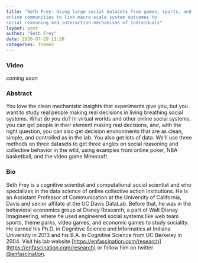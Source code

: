 ```yaml
---
title: "Seth Frey: Using large social datasets from games, sports, and
online communities to link macro-scale system outcomes to
social reasoning and interaction mechanisms of individuals"
layout: post
author: "Seth Frey"
date: 2020-07-29 11:20
categories: Theme2
---
```


### Video
*coming soon*

### Abstract
You love the clean mechanistic insights that experiments give you, but you want to study real people making real decisions in living breathing social systems.  What do you do?  In virtual worlds and other online social systems, you can get people in their element making real decisions, and, with the right question, you can also get decision environments that are as clean, simple, and controlled as in the lab. You also get lots of data.  We'll use three methods on three datasets to get three angles on social reasoning and collective behavior in the wild, using examples from online poker, NBA basketball, and the video game Minecraft.

### Bio
Seth Frey is a cognitive scientist and computational social scientist and who specializes in the data science of online collective action institutions. He is an Assistant Professor of Communication at the University of California, Davis and senior affilate at the UC Davis DataLab. Before that, he was in the behavioral economics group at Disney Research, a part of Walt Disney Imagineering, where he used engineered social systems like web team sports, theme parks, video games, and economic games to study sociality. He earned his Ph.D. in Cognitive Science and Informatics at Indiana University in 2013 and his B.A. in Cognitive Science from UC Berkeley in 2004. Visit his lab website [https://enfascination.com/research](https://enfascination.com/research) or follow him on twitter [@enfascination](https://twitter.com/enfascination).